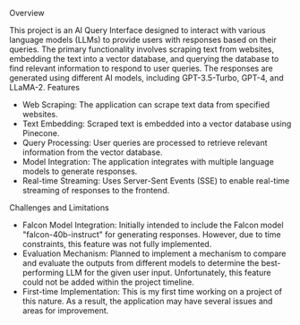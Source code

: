 Overview

This project is an AI Query Interface designed to interact with various language models (LLMs) to provide users with responses based on their queries. The primary functionality involves scraping text from websites, embedding the text into a vector database, and querying the database to find relevant information to respond to user queries. The responses are generated using different AI models, including GPT-3.5-Turbo, GPT-4, and LLaMA-2.
Features

  - Web Scraping: The application can scrape text data from specified websites.
  - Text Embedding: Scraped text is embedded into a vector database using Pinecone.
  - Query Processing: User queries are processed to retrieve relevant information from the vector database.
  - Model Integration: The application integrates with multiple language models to generate responses.
  - Real-time Streaming: Uses Server-Sent Events (SSE) to enable real-time streaming of responses to the frontend.

Challenges and Limitations

  - Falcon Model Integration: Initially intended to include the Falcon model "falcon-40b-instruct" for generating responses. However, due to time constraints, this feature was not fully implemented.
  - Evaluation Mechanism: Planned to implement a mechanism to compare and evaluate the outputs from different models to determine the best-performing LLM for the given user input. Unfortunately, this feature could not be added
    within the project timeline.
  - First-time Implementation: This is my first time working on a project of this nature. As a result, the application may have several issues and areas for improvement.
